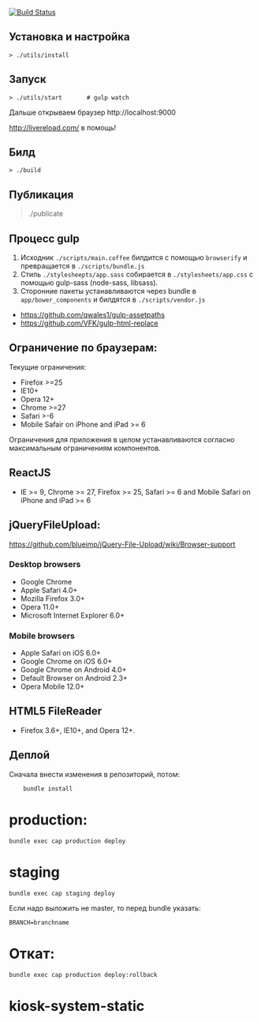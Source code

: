 [![Build Status](https://travis-ci.org/BrandyMint/kiosk-landing-static.svg?branch=master)](https://travis-ci.org/BrandyMint/kiosk-landing-static)

Установка и настройка
---------------------

    > ./utils/install

Запуск
------

    > ./utils/start       # gulp watch

Дальше открываем браузер http://localhost:9000

http://livereload.com/ в помощь!


Билд
----

    > ./build


Публикация
----------

   > ./publicate


Процесс gulp
------------

1. Исходник `./scripts/main.coffee` билдится с помощью `browserify` и превращается в `./scripts/bundle.js`
2. Стиль `./stylesheepts/app.sass` собирается в `./stylesheets/app.css`
с помощью gulp-sass (node-sass, libsass).
3. Сторонние пакеты устанавливаются через bundle в `app/bower_components` и билдятся в `./scripts/vendor.js`

* https://github.com/qwales1/gulp-assetpaths
* https://github.com/VFK/gulp-html-replace

Ограничение по браузерам:
------------------------

Текущие ограничения:

* Firefox >=25
* IE10+
* Opera 12+
* Chrome >=27
* Safari >-6
* Mobile Safair on iPhone and iPad >= 6

Ограничения для приложения в целом устанавливаются согласно максимальным ограничениям компонентов.

## ReactJS

* IE >= 9, Chrome >= 27, Firefox >= 25, Safari >= 6 and Mobile Safari on iPhone and iPad >= 6

## jQueryFileUpload:

https://github.com/blueimp/jQuery-File-Upload/wiki/Browser-support

### Desktop browsers

* Google Chrome
* Apple Safari 4.0+
* Mozilla Firefox 3.0+
* Opera 11.0+
* Microsoft Internet Explorer 6.0+

### Mobile browsers

* Apple Safari on iOS 6.0+
* Google Chrome on iOS 6.0+
* Google Chrome on Android 4.0+
* Default Browser on Android 2.3+
* Opera Mobile 12.0+

## HTML5 FileReader

* Firefox 3.6+, IE10+, and Opera 12+.

## Деплой
Сначала внести изменения в репозиторий, потом:

        bundle install

# production:

    bundle exec cap production deploy

# staging

    bundle exec cap staging deploy

Если надо выложить не master, то перед bundle указать:

    BRANCH=branchname

# Откат:
    
    bundle exec cap production deploy:rollback
# kiosk-system-static
